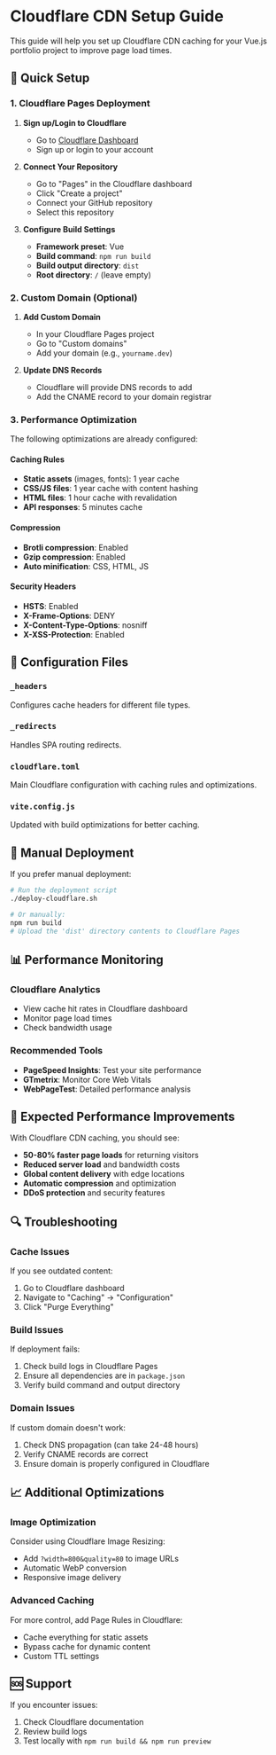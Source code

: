 # Cloudflare CDN Setup Guide

This guide will help you set up Cloudflare CDN caching for your Vue.js portfolio project to improve page load times.

## 🚀 Quick Setup

### 1. Cloudflare Pages Deployment

1. **Sign up/Login to Cloudflare**
   - Go to [Cloudflare Dashboard](https://dash.cloudflare.com/)
   - Sign up or login to your account

2. **Connect Your Repository**
   - Go to "Pages" in the Cloudflare dashboard
   - Click "Create a project"
   - Connect your GitHub repository
   - Select this repository

3. **Configure Build Settings**
   - **Framework preset**: Vue
   - **Build command**: `npm run build`
   - **Build output directory**: `dist`
   - **Root directory**: `/` (leave empty)

### 2. Custom Domain (Optional)

1. **Add Custom Domain**
   - In your Cloudflare Pages project
   - Go to "Custom domains"
   - Add your domain (e.g., `yourname.dev`)

2. **Update DNS Records**
   - Cloudflare will provide DNS records to add
   - Add the CNAME record to your domain registrar

### 3. Performance Optimization

The following optimizations are already configured:

#### Caching Rules
- **Static assets** (images, fonts): 1 year cache
- **CSS/JS files**: 1 year cache with content hashing
- **HTML files**: 1 hour cache with revalidation
- **API responses**: 5 minutes cache

#### Compression
- **Brotli compression**: Enabled
- **Gzip compression**: Enabled
- **Auto minification**: CSS, HTML, JS

#### Security Headers
- **HSTS**: Enabled
- **X-Frame-Options**: DENY
- **X-Content-Type-Options**: nosniff
- **X-XSS-Protection**: Enabled

## 📁 Configuration Files

### `_headers`
Configures cache headers for different file types.

### `_redirects`
Handles SPA routing redirects.

### `cloudflare.toml`
Main Cloudflare configuration with caching rules and optimizations.

### `vite.config.js`
Updated with build optimizations for better caching.

## 🔧 Manual Deployment

If you prefer manual deployment:

```bash
# Run the deployment script
./deploy-cloudflare.sh

# Or manually:
npm run build
# Upload the 'dist' directory contents to Cloudflare Pages
```

## 📊 Performance Monitoring

### Cloudflare Analytics
- View cache hit rates in Cloudflare dashboard
- Monitor page load times
- Check bandwidth usage

### Recommended Tools
- **PageSpeed Insights**: Test your site performance
- **GTmetrix**: Monitor Core Web Vitals
- **WebPageTest**: Detailed performance analysis

## 🎯 Expected Performance Improvements

With Cloudflare CDN caching, you should see:

- **50-80% faster page loads** for returning visitors
- **Reduced server load** and bandwidth costs
- **Global content delivery** with edge locations
- **Automatic compression** and optimization
- **DDoS protection** and security features

## 🔍 Troubleshooting

### Cache Issues
If you see outdated content:
1. Go to Cloudflare dashboard
2. Navigate to "Caching" → "Configuration"
3. Click "Purge Everything"

### Build Issues
If deployment fails:
1. Check build logs in Cloudflare Pages
2. Ensure all dependencies are in `package.json`
3. Verify build command and output directory

### Domain Issues
If custom domain doesn't work:
1. Check DNS propagation (can take 24-48 hours)
2. Verify CNAME records are correct
3. Ensure domain is properly configured in Cloudflare

## 📈 Additional Optimizations

### Image Optimization
Consider using Cloudflare Image Resizing:
- Add `?width=800&quality=80` to image URLs
- Automatic WebP conversion
- Responsive image delivery

### Advanced Caching
For more control, add Page Rules in Cloudflare:
- Cache everything for static assets
- Bypass cache for dynamic content
- Custom TTL settings

## 🆘 Support

If you encounter issues:
1. Check Cloudflare documentation
2. Review build logs
3. Test locally with `npm run build && npm run preview`
